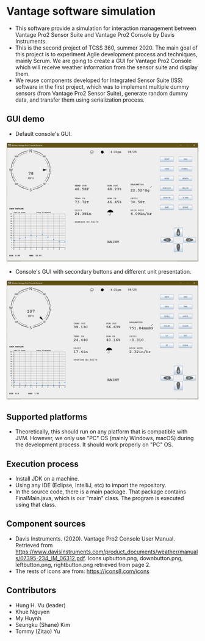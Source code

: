 # Vantage software simulation
- This software provide a simulation for interaction management between Vantage Pro2 Sensor Suite and Vantage Pro2 Console by Davis Instruments.
- This is the second project of TCSS 360, summer 2020. The main goal of this project is to experiment Agile development process and techniques, mainly Scrum. We are going to create a GUI for Vantage Pro2 Console which will receive weather information from the sensor suite and display them.
- We reuse components developed for Integrated Sensor Suite (ISS) software in the first project, which was to implement multiple dummy sensors (from Vantage Pro2 Sensor Suite), generate random dummy data, and transfer them using serialization process.

## GUI demo
- Default console's GUI.
<img src = "gui-demo/default-gui.PNG" alt = "gui-demo/default-gui.PNG">

- Console's GUI with secondary buttons and different unit presentation.
<img src = "gui-demo/unit-and-buttons-change.PNG" alt = "gui-demo/unit-and-buttons-change.PNG">

## Supported platforms
- Theoretically, this should run on any platform that is compatible with JVM. However, we only use "PC" OS (mainly Windows, macOS) during the development process. It should work properly on "PC" OS.

## Execution process
- Install JDK on a machine.
- Using any IDE (Eclipse, IntelliJ, etc) to import the repository.
- In the source code, there is a main package. That package contains FinalMain.java, which is our "main" class. The program is executed using that class.

## Component sources
- Davis Instruments. (2020). Vantage Pro2 Console User Manual. Retrieved from https://www.davisinstruments.com/product_documents/weather/manuals/07395-234_IM_06312.pdf. Icons upbutton.png, downbutton.png, leftbutton.png, rightbutton.png retrieved from page 2.
- The rests of icons are from: https://icons8.com/icons

## Contributors
- Hung H. Vu (leader)
- Khue Nguyen
- My Huynh
- Seungku (Shane) Kim
- Tommy (Zitao) Yu
